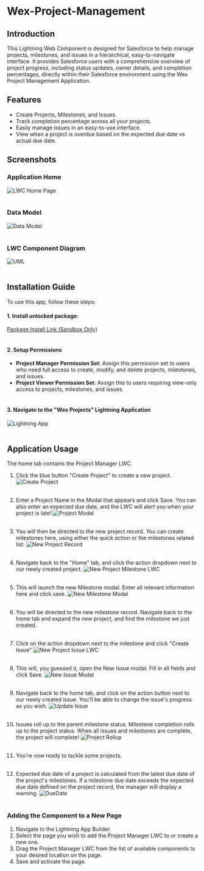 # Wex-Project-Management

## Introduction
This Lightning Web Component is designed for Salesforce to help manage projects, milestones, and issues in a hierarchical, easy-to-navigate interface. It provides Salesforce users with a comprehensive overview of project progress, including status updates, owner details, and completion percentages, directly within their Salesforce environment using the Wex Project Management Application.

## Features
- Create Projects, Milestones, and Issues.
- Track completion percentage across all your projects.
- Easily manage issues in an easy-to-use interface.
- View when a project is overdue based on the expected due date vs actual due date.

## Screenshots

### Application Home
![LWC Home Page](images/Intro.png)<br><br>
 
### Data Model
![Data Model](images/erd.png)<br><br>  

### LWC Component Diagram
![UML](images/lwc-uml.png)<br><br> 

## Installation Guide
To use this app, follow these steps:
#### 1. Install unlocked package:
[Package Install Link (Sandbox Only)](https://login.salesforce.com/packaging/installPackage.apexp?p0=04tQy0000000pSLIAY)<br><br>

#### 2. Setup Permissions
- **Project Manager Permission Set**: Assign this permission set to users who need full access to create, modify, and delete projects, milestones, and issues.
- **Project Viewer Permission Set**: Assign this to users requiring view-only access to projects, milestones, and issues.<br><br>

#### 3. Navigate to the "Wex Projects" Lightning Application
![Lightning App](images/app.png)<br><br>

## Application Usage

The home tab contains the Project Manager LWC.
1. Click the blue button "Create Project" to create a new project.
   ![Create Project](images/newproject.png)<br><br>
   
2. Enter a Project Name in the Modal that appears and click Save. You can also enter an expected due date, and the LWC will alert you when your project is late!
   ![Project Modal](images/newprojectmodal.png)<br><br>
   
3. You will then be directed to the new project record. You can create milestones here, using either the quick action or the milestones related list.
   ![New Project Record](images/newprojectrecord.png)<br><br>
   
4. Navigate back to the "Home" tab, and click the action dropdown next to our newly created project.
   ![New Project Milestone LWC](images/newprojectmilestonelwc.png)<br><br>
   
5. This will launch the new Milestone modal. Enter all relevant information here and click save.
   ![New Milestone Modal](images/newmilestonemodal.png)<br><br>
   
6. You will be directed to the new milestone record. Navigate back to the home tab and expand the new project, and find the milestone we just created.<br><br>
   
7. Click on the action dropdown next to the milestone and click "Create Issue"
   ![New Project Issue LWC](images/newprojectissuelwc.png)<br><br>
   
8. This will, you guessed it, open the New Issue modal. Fill in all fields and click Save.
   ![New Issue Modal](images/newissuemodal.png)<br><br>
   
9. Navigate back to the home tab, and click on the action button next to our newly created issue. You'll be able to change the issue's progress as you wish.
   ![Update Issue](images/updateissue.png)<br><br>
   
10. Issues roll up to the parent milestone status. Milestone completion rolls up to the project status. When all issues and milestones are complete, the project will complete!
    ![Project Rollup](images/projectrollup.png)<br><br>
    
11. You're now ready to tackle some projects.<br><br>

12. Expected due date of a project is calculated from the latest due date of the project's milestones. If a milestone due date exceeds the expected due date defined on the project record, the manager will display a warning.
![DueDate](images/duedate.png)<br><br>

### Adding the Component to a New Page
1. Navigate to the Lightning App Builder.
2. Select the page you wish to add the Project Manager LWC to or create a new one.
3. Drag the Project Manager LWC from the list of available components to your desired location on the page.
4. Save and activate the page.
